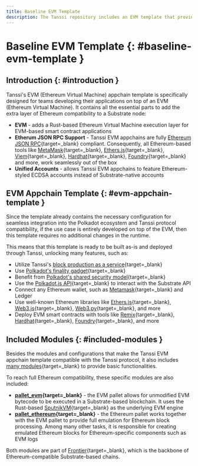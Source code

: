 ```yaml
---
title: Baseline EVM Template
description: The Tanssi repository includes an EVM template that provides all the necessary configurations to launch an appchain that is fully compatible with Ethereum.
---
```


# Baseline EVM Template {: #baseline-evm-template }

## Introduction {: #introduction }

Tanssi's EVM (Ethereum Virtual Machine) appchain template is specifically designed for teams developing their applications on top of an EVM (Ethereum Virtual Machine). It contains all the essential parts to add the extra layer of Ethereum compatibility to a Substrate node:

- **EVM** - adds a Rust-based Ethereum Virtual Machine execution layer for EVM-based smart contract applications
- **Etherum JSON RPC Support** - Tanssi EVM appchains are fully [Ethereum JSON RPC](https://ethereum.org/en/developers/docs/apis/json-rpc){target=\_blank} compliant. Consequently, all Ethereum-based tools like [MetaMask](https://metamask.io){target=\_blank}, [Ethers.js](https://docs.ethers.org){target=\_blank}, [Viem](https://viem.sh){target=\_blank}, [Hardhat](https://hardhat.org){target=\_blank}, [Foundry](https://book.getfoundry.sh){target=\_blank} and more, work seamlessly out of the box
- **Unified Accounts** - allows Tanssi EVM appchains to feature Ethereum-styled ECDSA accounts instead of Substrate-native accounts

## EVM Appchain Template {: #evm-appchain-template }

Since the template already contains the necessary configuration for seamless integration into the Polkadot ecosystem and Tanssi protocol compatibility, if the use case is entirely developed on top of the EVM, then this template requires no additional changes in the runtime.

This means that this template is ready to be built as-is and deployed through Tanssi, unlocking many features, such as:

- Utilize Tanssi's [block production as a service](/learn/tanssi/technical-features/#block-production-as-a-service){target=\_blank}
- Use [Polkadot's finality gadget](https://wiki.polkadot.network/docs/learn-consensus#finality-gadget-grandpa){target=\_blank}
- Benefit from [Polkadot's shared security model](https://wiki.polkadot.network/docs/learn-parachains#shared-security){target=\_blank}
- Use the [Polkadot.js API](/builders/toolkit/substrate-api/libraries/polkadot-js-api){target=\_blank} to interact with the Substrate API
- Connect any Ethereum wallet, such as [Metamask](/builders/toolkit/ethereum-api/wallets/metamask){target=\_blank} and Ledger
- Use well-known Ethereum libraries like [Ethers.js](/builders/toolkit/ethereum-api/libraries/ethersjs){target=\_blank}, [Web3.js](/builders/toolkit/ethereum-api/libraries/web3js){target=\_blank}, [Web3.py](/builders/toolkit/ethereum-api/libraries/web3py){target=\_blank}, and more
- Deploy EVM smart contracts with tools like [Remix](https://remix.ethereum.org){target=\_blank}, [Hardhat](https://hardhat.org){target=\_blank}, [Foundry](https://github.com/foundry-rs/foundry){target=\_blank}, and more

## Included Modules {: #included-modules }

Besides the modules and configurations that make the Tanssi EVM appchain template compatible with the Tanssi protocol, it also includes [many modules](/builders/build/templates/overview/#included-modules){target=\_blank} to provide basic functionalities.

To reach full Ethereum compatibility, these specific modules are also included:

- **[pallet_evm](https://docs.rs/pallet-evm/latest/pallet_evm){target=\_blank}** - the EVM pallet allows for unmodified EVM bytecode to be executed in a Substrate-based blockchain. It uses the Rust-based [SputnikVM](https://github.com/rust-ethereum/evm){target=\_blank} as the underlying EVM engine
- **[pallet_ethereum](https://docs.rs/pallet-ethereum/latest/pallet_ethereum){target=\_blank}** - the Ethereum pallet works together with the EVM pallet to provide full emulation for Ethereum block processing. Among many other tasks, it is responsible for creating emulated Ethereum blocks for Ethereum-specific components such as EVM logs

Both modules are part of [Frontier](https://github.com/paritytech/frontier){target=\_blank}, which is the backbone of Ethereum-compatible Substrate-based chains.
